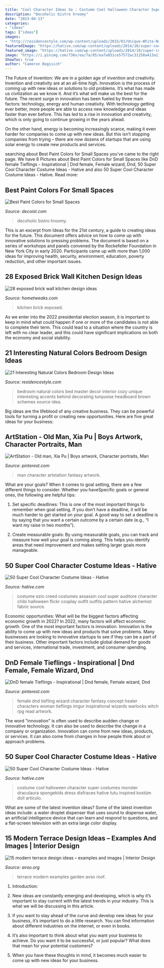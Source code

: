 ```yaml
---
title: "Cool Character Ideas 5e : Costume Cool Halloween Character Super Costumes Monster Draculaura Spongekids Dress Disfraces Hative Tutu Inspired Kostüm Doll Artículo"
description: "Decoholic bistro hroomy"
date: "2023-04-13"
categories:
- "ideas"
tags: ["ideas"]
images:
- "http://residencestyle.com/wp-content/uploads/2015/01/Unique-White-Natural-Colors-For-Master-Bedroom.jpg"
featuredImage: "https://hative.com/wp-content/uploads/2014/10/super-cool-costume-ideas/35-draculaura-costume.jpg"
featured_image: "https://hative.com/wp-content/uploads/2014/10/super-cool-costume-ideas/35-draculaura-costume.jpg"
image: "https://i.pinimg.com/736x/ea/7a/85/ea7a851ce57572ac31258a413a11b820.jpg"
ShowToc: true
author: "Cameron Bogisich"
---
```



The Future of Invention: We are in a golden age of invention and creativity.
Invention and creativity are at an all-time high. Innovation is the process of coming up with new ideas or solutions to old problems. It’s what has made us civilization as we know it. And it’s what will make us the best for the future.
The recent surge in innovation has been fueled by three main factors: technology, energy and human creativity. With technology getting ever better, more people are able to access new knowledge and ideas faster than ever before. This has led to a rise in innovation and creativity, which is only going to continue growing in the years ahead.

On the other hand, energy is becoming increasingly scarce, making it even harder for companies to come up with new ideas. But this isn’t stopping companies from trying – there are now dozens of startups that are using solar energy to create new products and services.

	

		
searching about Best Paint Colors for Small Spaces you've came to the right page. We have 8 Pictures about Best Paint Colors for Small Spaces like DnD female Tieflings - Inspirational | Dnd female, Female wizard, Dnd, 50 Super Cool Character Costume Ideas - Hative and also 50 Super Cool Character Costume Ideas - Hative. Read more:
		
    
## Best Paint Colors For Small Spaces

<img loading=lazy src="https://cdn.decoist.com/wp-content/uploads/2012/04/small-contemporary-kitchen-decorating-ideas.jpg" onerror="this.onerror=null;this.src='https://tse1.mm.bing.net/th?id=OIP.RrgUQTxDoyy75ZiBTLqlBgHaI4&amp;pid=15.1';" alt="Best Paint Colors for Small Spaces">

_Source: decoist.com_

>decoholic bistro hroomy. 

	

This is an excerpt from Ideas for the 21st century, a guide to creating ideas for the future. This document offers advice on how to come up with innovative solutions to pressing problems. The document is based on a series of workshops and panels convened by the Rockefeller Foundation in New York City in early 2020. Participants came up with more than 1,000 ideas for improving health, security, environment, education, poverty reduction, and other important issues.

    
## 28 Exposed Brick Wall Kitchen Design Ideas

<img loading=lazy src="https://hometweaks.com/media/images/20191002/28-exposed-brick-wall-kitchen-design-ideas-161570040675-original.jpg" onerror="this.onerror=null;this.src='https://tse1.mm.bing.net/th?id=OIP.yYbXT6YWbvFCaTd-V8TwZwHaKZ&amp;pid=15.1';" alt="28 exposed brick wall kitchen design ideas">

_Source: hometweaks.com_

>kitchen brick exposed. 

	

As we enter into the 2022 presidential election season, it is important to keep in mind what could happen if one or more of the candidates is not able to complete their term. This could lead to a situation where the country is left with no clear leader, and this could have significant implications on both the economy and social stability.

    
## 21 Interesting Natural Colors Bedroom Design Ideas

<img loading=lazy src="http://residencestyle.com/wp-content/uploads/2015/01/Unique-White-Natural-Colors-For-Master-Bedroom.jpg" onerror="this.onerror=null;this.src='https://tse2.mm.bing.net/th?id=OIP.CDNJu-hIFNp5odwOCah-1gHaJ3&amp;pid=15.1';" alt="21 Interesting Natural Colors Bedroom Design Ideas">

_Source: residencestyle.com_

>bedroom natural colors bed master decor interior cozy unique interesting accents behind decorating turquoise headboard brown schemes source idea. 

	

Big ideas are the lifeblood of any creative business. They can be powerful tools for turning a profit or creating new opportunities. Here are five great ideas for your business:

    
## ArtStation - Old Man, Xia Pu | Boys Artwork, Character Portraits, Man

<img loading=lazy src="https://i.pinimg.com/736x/b3/9b/bb/b39bbbd4f4e1325c0289273e5ca6669b.jpg" onerror="this.onerror=null;this.src='https://tse3.mm.bing.net/th?id=OIP.YkDLlSxLnFwaCvMjNOHsawHaKe&amp;pid=15.1';" alt="ArtStation - Old man, Xia Pu | Boys artwork, Character portraits, Man">

_Source: pinterest.com_

>man character artstation fantasy artwork. 

	

What are your goals?
When it comes to goal setting, there are a few different things to consider. Whether you haveSpecific goals or general ones, the following are helpful tips:
1. Set specific deadlines: This is one of the most important things to remember when goal setting. If you don’t have a deadline, it will be much harder to get started on your goal. A good way to set a deadline is by saying that you want a certain outcome by a certain date (e.g., “I want my raise in two months”).

2. Create measurable goals: By using measurable goals, you can track and measure how well your goal is coming along. This helps you identify areas that need improvement and makes setting larger goals more manageable.

    
## 50 Super Cool Character Costume Ideas - Hative

<img loading=lazy src="https://hative.com/wp-content/uploads/2014/10/super-cool-costume-ideas/34-ezio-costume.jpg" onerror="this.onerror=null;this.src='https://tse4.mm.bing.net/th?id=OIP.1Ed13lbWFTyNVvBZ5fBPyAHaJ4&amp;pid=15.1';" alt="50 Super Cool Character Costume Ideas - Hative">

_Source: hative.com_

>costume ezio creed costumes assassin cool super auditore character chibi halloween flickr cosplay outfit outfits pattern hative alchemist fabric source. 

	

Economic opportunities: What will be the biggest factors affecting economic growth in 2022?
In 2022, many factors will affect economic growth. One of the most important factors is innovation. Innovation is the ability to come up with new ideas and products that solve problems. Many businesses are looking to innovative startups to see if they can be a part of their business. Other important factors include global demand for goods and services, international trade, investment, and consumer spending.

    
## DnD Female Tieflings - Inspirational | Dnd Female, Female Wizard, Dnd

<img loading=lazy src="https://i.pinimg.com/736x/ea/7a/85/ea7a851ce57572ac31258a413a11b820.jpg" onerror="this.onerror=null;this.src='https://tse4.mm.bing.net/th?id=OIP.y6HiwCe74ijP_WUZRvTKBAHaOx&amp;pid=15.1';" alt="DnD female Tieflings - Inspirational | Dnd female, Female wizard, Dnd">

_Source: pinterest.com_

>female dnd tiefling wizard character fantasy concept healer characters woman tieflings imgur inspirational wizards warlocks witch rpg read artwork. 

	

The word "innovation" is often used to describe audden change or innovative technology. It can also be used to describe the change in a company or organization. Innovation can come from new ideas, products, or services. It can also come from changes in how people think about or approach problems.

    
## 50 Super Cool Character Costume Ideas - Hative

<img loading=lazy src="https://hative.com/wp-content/uploads/2014/10/super-cool-costume-ideas/35-draculaura-costume.jpg" onerror="this.onerror=null;this.src='https://tse3.mm.bing.net/th?id=OIP.L3oC7VhxJlneZKRBFXLNmgHaKh&amp;pid=15.1';" alt="50 Super Cool Character Costume Ideas - Hative">

_Source: hative.com_

>costume cool halloween character super costumes monster draculaura spongekids dress disfraces hative tutu inspired kostüm doll artículo. 

	

What are some of the latest invention ideas?
Some of the latest invention ideas include: a water droplet dispenser that uses sound to dispense water, an artificial intelligence device that can learn and respond to questions, and a flat-screen television with an extra large color display.

    
## 15 Modern Terrace Design Ideas – Examples And Images | Interior Design

<img loading=lazy src="https://www.avso.org/wp-content/uploads/2014/11/15-modern-terrace-design-ideas-examples-and-images-1415375862.jpg" onerror="this.onerror=null;this.src='https://tse3.mm.bing.net/th?id=OIP.oj4dNnkmpykW6KP-ua6Q6gHaJ3&amp;pid=15.1';" alt="15 modern terrace design ideas – examples and images | Interior Design">

_Source: avso.org_

>terrace modern examples garden avso roof. 

	

1. Introduction:
1. New ideas are constantly emerging and developing, which is why it’s important to stay current with the latest trends in your industry. This is what we will be discussing in this article.
2. If you want to stay ahead of the curve and develop new ideas for your business, it’s important to do a little research. You can find information about different industries on the internet, or even in books.

3. It’s also important to think about what you want your business to achieve. Do you want it to be successful, or just popular? What does that mean for your potential customers?

4. When you have these thoughts in mind, it becomes much easier to come up with new ideas for your business.

